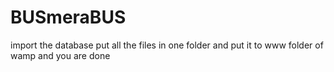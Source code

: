 # BUSmeraBUS
import the database put all the files in one folder and put it to www folder of wamp and you are done
